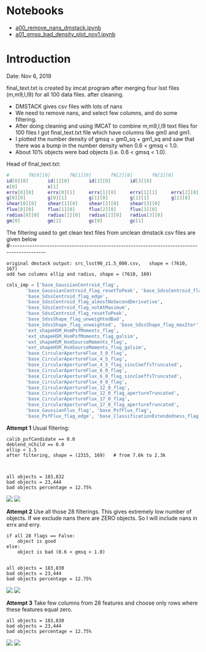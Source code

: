 # Notebooks
- [a00_remove_nans_dmstack.ipynb](https://nbviewer.jupyter.org/github/bpRsh/2019_shear_analysis_after_dmstack/blob/master/Nov_2019/nov1_2019/a00_remove_nans_dmstack.ipynb)
- [a01_gmsq_bad_density_plot_nov1.ipynb](https://nbviewer.jupyter.org/github/bpRsh/2019_shear_analysis_after_dmstack/blob/master/Nov_2019/nov1_2019/a01_gmsq_bad_density_plot_nov1.ipynb)

# Introduction
Date: Nov 6, 2019

final_text.txt is created by imcat program after merging four lsst files (m,m9,l,l9) for all 100 data files.
after cleaning.

- DMSTACK gives csv files with lots of nans
- We need to remove nans, and select few columns, and do some filtering.
- After doing cleaning and using IMCAT to combine m,m9,l,l9 text files for 100 files
  I got final_text.txt file which have columns like gm0 and gm1.
- I plotted the number density of gmsq = gm0_sq + gm1_sq and saw that
  there was a bump in the number density when 0.6 < gmsq < 1.0.
- About 10% objects were bad objects (i.e. 0.6 < gmsq < 1.0).


Head of final_text.txt:
```bash
#       fN[0][0]       fN[1][0]       fN[2][0]       fN[3][0]       
id[0][0]       id[1][0]       id[2][0]       id[3][0]           
x[0]           x[1]     
errx[0][0]     errx[0][1]     errx[1][0]     errx[1][1]     errx[2][0]     errx[2][1]     errx[3][0]     errx[3][1]        
g[0][0]        g[0][1]        g[1][0]        g[1][1]        g[2][0]        g[2][1]        g[3][0]        g[3][1]    
shear[0][0]    shear[1][0]    shear[2][0]    shear[3][0]    
flux[0][0]     flux[1][0]     flux[2][0]     flux[3][0]   
radius[0][0]   radius[1][0]   radius[2][0]   radius[3][0]          
gm[0]          gm[1]          gc[0]          gc[1]
```


The filtering used to get clean text files from unclean dmstack csv files are given below    
#--------------------------------------------------------------------------------------------
```
original dmstack output: src_lsst90_z1.5_000.csv,   shape = (7610, 167)
add two columns ellip and radius, shape = (7610, 169)
```



```python
cols_imp = ['base_GaussianCentroid_flag',
       'base_GaussianCentroid_flag_resetToPeak', 'base_SdssCentroid_flag',
       'base_SdssCentroid_flag_edge',
       'base_SdssCentroid_flag_almostNoSecondDerivative',
       'base_SdssCentroid_flag_notAtMaximum',
       'base_SdssCentroid_flag_resetToPeak',
       'base_SdssShape_flag_unweightedBad',
       'base_SdssShape_flag_unweighted', 'base_SdssShape_flag_maxIter',
       'ext_shapeHSM_HsmPsfMoments_flag',
       'ext_shapeHSM_HsmPsfMoments_flag_galsim',
       'ext_shapeHSM_HsmSourceMoments_flag',
       'ext_shapeHSM_HsmSourceMoments_flag_galsim',
       'base_CircularApertureFlux_3_0_flag',
       'base_CircularApertureFlux_4_5_flag',
       'base_CircularApertureFlux_4_5_flag_sincCoeffsTruncated',
       'base_CircularApertureFlux_6_0_flag',
       'base_CircularApertureFlux_6_0_flag_sincCoeffsTruncated',
       'base_CircularApertureFlux_9_0_flag',
       'base_CircularApertureFlux_12_0_flag',
       'base_CircularApertureFlux_12_0_flag_apertureTruncated',
       'base_CircularApertureFlux_17_0_flag',
       'base_CircularApertureFlux_17_0_flag_apertureTruncated',
       'base_GaussianFlux_flag', 'base_PsfFlux_flag',
       'base_PsfFlux_flag_edge', 'base_ClassificationExtendedness_flag']

```

**Attempt 1**
Usual filtering:
```
calib_psfCandidate == 0.0
deblend_nChild == 0.0
ellip < 1.5
after filtering, shape = (2315, 169)   # from 7.6k to 2.3k
    
    
    
all objects = 183,832
bad objects = 23,444
bad objects percentage = 12.75% 
```
![](results/a01_orig_gmsq_kde_whole_data.png)
![](results/a02_orig_gmsq_kde_zoom.png)


**Attempt 2**
Use all those 28 filterings.
This gives extremely low number of objects. If we exclude nans there are ZERO
objects. So I will include nans in errx and erry.
```
if all 28 flags == False:
    object is good 
else:
    object is bad (0.6 < gmsq < 1.0)
    
    
all objects = 183,830
bad objects = 23,444
bad objects percentage = 12.75% 
```
![](results/b01_gmsq_kde_whole_data.png)
![](results/b02_gmsq_kde_zoom.png)


**Attempt 3**
Take few columns from 28 features and choose only rows
where these features equal zero.
```
all objects = 183,830
bad objects = 23,444
bad objects percentage = 12.75% 

```
![](results/c01_few_gmsq_kde_whole_data.png)
![](results/c02_few_gmsq_kde_zoom.png)
